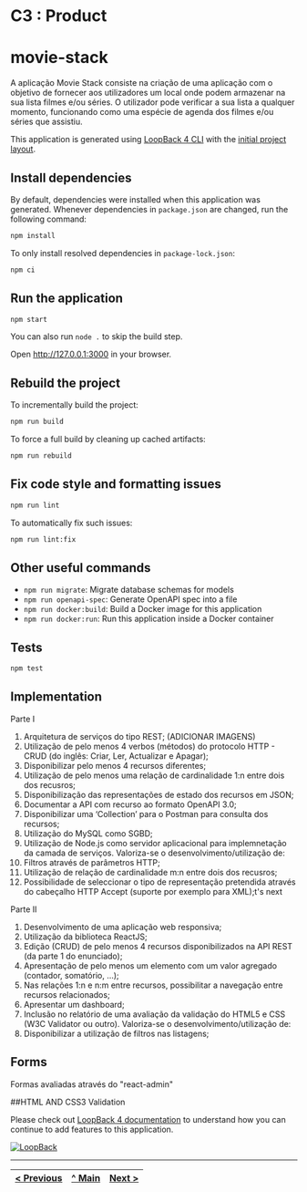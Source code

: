 # C3 : Product



# movie-stack
A aplicação Movie Stack consiste na criação de uma aplicação com o objetivo de fornecer aos utilizadores um local onde podem armazenar na sua lista filmes e/ou séries. O utilizador pode verificar a sua lista a qualquer momento, funcionando como uma espécie de agenda dos filmes e/ou séries que assistiu.

This application is generated using [LoopBack 4 CLI](https://loopback.io/doc/en/lb4/Command-line-interface.html) with the
[initial project layout](https://loopback.io/doc/en/lb4/Loopback-application-layout.html).

## Install dependencies

By default, dependencies were installed when this application was generated.
Whenever dependencies in `package.json` are changed, run the following command:

```sh
npm install
```

To only install resolved dependencies in `package-lock.json`:

```sh
npm ci
```

## Run the application

```sh
npm start
```

You can also run `node .` to skip the build step.

Open http://127.0.0.1:3000 in your browser.

## Rebuild the project

To incrementally build the project:

```sh
npm run build
```

To force a full build by cleaning up cached artifacts:

```sh
npm run rebuild
```

## Fix code style and formatting issues

```sh
npm run lint
```

To automatically fix such issues:

```sh
npm run lint:fix
```

## Other useful commands

- `npm run migrate`: Migrate database schemas for models
- `npm run openapi-spec`: Generate OpenAPI spec into a file
- `npm run docker:build`: Build a Docker image for this application
- `npm run docker:run`: Run this application inside a Docker container

## Tests

```sh
npm test
```
## Implementation

Parte I
1. Arquitetura de serviços do tipo REST; (ADICIONAR IMAGENS)
2. Utilização de pelo menos 4 verbos (métodos) do protocolo HTTP - CRUD (do inglês: Criar, Ler, Actualizar e
Apagar);
3. Disponibilizar pelo menos 4 recursos diferentes;
4. Utilização de pelo menos uma relação de cardinalidade 1:n entre dois dos recusros;
5. Disponibilização das representações de estado dos recursos em JSON;
6. Documentar a API com recurso ao formato OpenAPI 3.0;
7. Disponibilizar uma ‘Collection’ para o Postman para consulta dos recursos;
8. Utilização do MySQL como SGBD;
9. Utilização de Node.js como servidor aplicacional para implemnetação da camada de serviços.
Valoriza-se o desenvolvimento/utilização de:
1. Filtros através de parâmetros HTTP;
2. Utilização de relação de cardinalidade m:n entre dois dos recusros;
3. Possibilidade de seleccionar o tipo de representação pretendida através do cabeçalho HTTP Accept (suporte
por exemplo para XML);t's next

Parte II
1. Desenvolvimento de uma aplicação web responsiva;
2. Utilização da biblioteca ReactJS;
3. Edição (CRUD) de pelo menos 4 recursos disponibilizados na API REST (da parte 1 do enunciado);
4. Apresentação de pelo menos um elemento com um valor agregado (contador, somatório, …);
5. Nas relações 1:n e n:m entre recursos, possibilitar a navegação entre recursos relacionados;
6. Apresentar um dashboard;
7. Inclusão no relatório de uma avaliação da validação do HTML5 e CSS (W3C Validator ou outro).
Valoriza-se o desenvolvimento/utilização de:
1. Disponibilizar a utilização de filtros nas listagens;

## Forms
Formas avaliadas através do "react-admin"

##HTML AND CSS3 Validation

Please check out [LoopBack 4 documentation](https://loopback.io/doc/en/lb4/) to
understand how you can continue to add features to this application.

[![LoopBack](https://github.com/strongloop/loopback-next/raw/master/docs/site/imgs/branding/Powered-by-LoopBack-Badge-(blue)-@2x.png)](http://loopback.io/)


---
[< Previous](c2.md) | [^ Main](https://github.com/movie-stack/report-main/tree/main/docs) | [Next >](c4.md)
:--- | :---: | ---: 

